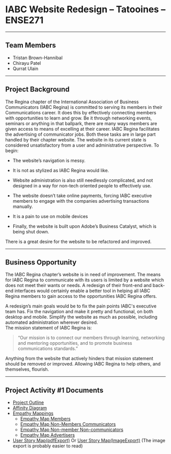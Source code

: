 # IABC Website Redesign – Tatooines – ENSE271
---
## Team Members
- Tristan Brown-Hannibal
- Chirayu Patel
- Qurrat Ulain
---
## Project Background
The Regina chapter of the International Association of Business Communicators (IABC Regina) is committed to serving its members in their Communications career. It does this by effectively connecting members with opportunities to learn and grow. Be it through networking events, seminars or anything in that ballpark, there are many ways members are given access to means of excelling at their career. IABC Regina facilitates the advertising of communicator jobs. Both these tasks are in large part handled by their chapter website. The website in its current state is considered unsatisfactory from a user and administrative perspective. 
To begin:

- The website’s navigation is messy. 

- It is not as stylized as IABC Regina would like. 

- Website administration is also still needlessly complicated, and not designed in a way for non-tech oriented people to effectively use. 

- The website doesn’t take online payments, forcing IABC executive members to engage with the companies advertising transactions manually. 

- It is a pain to use on mobile devices

- Finally, the website is built upon Adobe’s Business Catalyst, which is being shut down. 

There is a great desire for the website to be refactored and improved.

---


## Business Opportunity
The IABC Regina chapter’s website is in need of improvement.  The means for IABC Regina to communicate with its users is limited by a website which does not meet their wants or needs. A redesign of their front-end and back-end interfaces would certainly enable a better tool in helping all IABC Regina members to gain access to the opportunities IABC Regina offers. 

A redesign’s main goals would be to fix the pain points IABC's executive team has. Fix the navigation and make it pretty and functional, on both desktop and mobile. Simplify the website as much as possible, including automated administration wherever desired.  
The mission statement of IABC Regina is: 

>“Our mission is to connect our members through learning, networking and mentoring opportunities, and to promote business communications standards.”

Anything from the website that actively hinders that mission statement should be removed or improved. Allowing IABC Regina to help others, and themselves, flourish.

---

## Project Activity #1 Documents

- [Project Outline](https://github.com/Ense271tatooines/ENSE-271-Project/blob/main/ProjectActivity%231/ProjectOutlineDocument.pdf)
- [Affinity Diagram](https://github.com/Ense271tatooines/ENSE-271-Project/blob/main/ProjectActivity%231/AffinityDiagram.pdf)
- [Empathy Mappings](https://github.com/Ense271tatooines/ENSE-271-Project/tree/main/ProjectActivity%231/EmpathyMaps)
  - [Empathy Map Members](https://github.com/Ense271tatooines/ENSE-271-Project/blob/main/ProjectActivity%231/EmpathyMaps/EmpathyMap_Members.pdf)
  - [Empathy Map Non-Members Communicators](https://github.com/Ense271tatooines/ENSE-271-Project/blob/main/ProjectActivity%231/EmpathyMaps/EmpathyMap_Communicator_Non-members.pdf)
  - [Empathy Map Non-member Non-communicators](https://github.com/Ense271tatooines/ENSE-271-Project/blob/main/ProjectActivity%231/EmpathyMaps/EmpathyMap_Non-Communicator_Non-members.pdf)
  - [Empathy Map Advertisers](https://github.com/Ense271tatooines/ENSE-271-Project/blob/main/ProjectActivity%231/EmpathyMaps/EmpathyMap_Advertisers.pdf)
- [User Story Map(pdfExport)](https://github.com/Ense271tatooines/ENSE-271-Project/blob/main/ProjectActivity%231/UserStoryMap(pdfExport).pdf) Or [User Story Map(ImageExport)](https://github.com/Ense271tatooines/ENSE-271-Project/blob/main/ProjectActivity%231/UserStoryMap(ImageExport).pdf) (The image export is probably easier to read)
